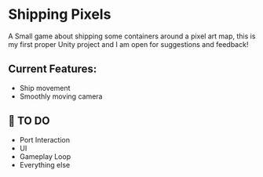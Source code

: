 
# Shipping Pixels

A Small game about shipping some containers around a pixel art map, this is my first proper Unity project and I am open for suggestions and feedback!

## Current Features:
- Ship movement
- Smoothly moving camera

## 📌 TO DO
- Port Interaction
- UI
- Gameplay Loop
- Everything else